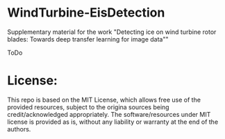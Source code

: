 # WindTurbine-EisDetection
Supplementary material for the work "Detecting ice on wind turbine rotor blades: Towards deep transfer learning for image data""

ToDo

# License:

This repo is based on the MIT License, which allows free use of the provided resources, subject to the origina sources being credit/acknowledged appropriately. The software/resources under MIT license is provided as is, without any liability or warranty at the end of the authors.
